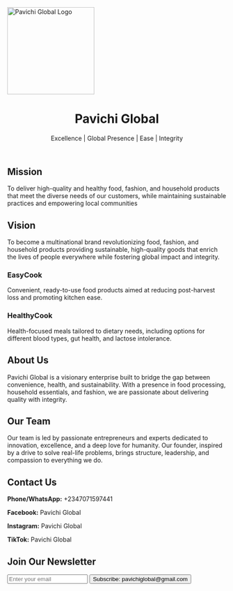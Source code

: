 <img src="images/logo.png" alt="Pavichi Global Logo" width="200" />
<main className="flex flex-col items-center justify-center p-4 space-y-8"> <header className="text-center"> <h1 className="text-4xl font-bold text-red-700">Pavichi Global</h1> <p className="text-lg text-green-600 mt-2"> Excellence | Global Presence | Ease | Integrity </p> </header>

<section className="max-w-3xl text-center">
    <h2 className="text-2xl font-semibold mb-2 text-green-500">Mission</h2>
    <p>
      To deliver high-quality and healthy food, fashion, and household products that meet the diverse needs of our customers, while maintaining sustainable practices and empowering local communities
    </p>
    <h2 className="text-2xl font-semibold mt-6 mb-2 text-green-500">Vision</h2>
    <p>
      To become a multinational brand revolutionizing food, fashion, and household products providing sustainable, high-quality goods that enrich the lives of people everywhere while fostering global impact and integrity.
    </p>
  </section>

  <section className="max-w-5xl w-full grid grid-cols-1 md:grid-cols-2 gap-6">
    <Card>
      <CardContent className="p-4">
        <h3 className="text-xl font-semibold text-red-700">EasyCook</h3>
        <p>
          Convenient, ready-to-use food products aimed at reducing post-harvest loss and promoting kitchen ease.
        </p>
      </CardContent>
    </Card>
    <Card>
      <CardContent className="p-4">
        <h3 className="text-xl font-semibold text-green-700">HealthyCook</h3>
        <p>
          Health-focused meals tailored to dietary needs, including options for different blood types, gut health, and lactose intolerance.
        </p>
      </CardContent>
    </Card>
  </section>

  <section className="max-w-3xl text-center">
    <h2 className="text-2xl font-semibold mt-8 mb-4 text-green-500">About Us</h2>
    <p>
      Pavichi Global is a visionary enterprise built to bridge the gap between convenience, health, and sustainability. With a presence in food processing, household essentials, and fashion, we are passionate about delivering quality with integrity.
    </p>
  </section>

  <section className="max-w-3xl text-center">
    <h2 className="text-2xl font-semibold mt-8 mb-4 text-green-500">Our Team</h2>
    <p>
      Our team is led by passionate entrepreneurs and experts dedicated to innovation, excellence, and a deep love for humanity. Our founder, inspired by a drive to solve real-life problems, brings structure, leadership, and compassion to everything we do.
    </p>
  </section>

  <section className="max-w-3xl text-center">
    <h2 className="text-2xl font-semibold mt-8 mb-4 text-green-500">Contact Us</h2>
    <p><strong>Phone/WhatsApp:</strong> +2347071597441</p>
    <p><strong>Facebook:</strong> Pavichi Global</p>
    <p><strong>Instagram:</strong> Pavichi Global</p>
    <p><strong>TikTok:</strong> Pavichi Global</p>
  </section>

  <section className="max-w-3xl text-center mt-10">
    <h2 className="text-xl font-semibold mb-2 text-red-700">Join Our Newsletter</h2>
    <input
      type="email"
      placeholder="Enter your email"
      className="p-2 border rounded-md w-full max-w-sm"
    />
    <Button className="mt-2 bg-green-600 hover:bg-green-700 text-white">
      Subscribe: pavichiglobal@gmail.com
    </Button>
  </section>
</main>


